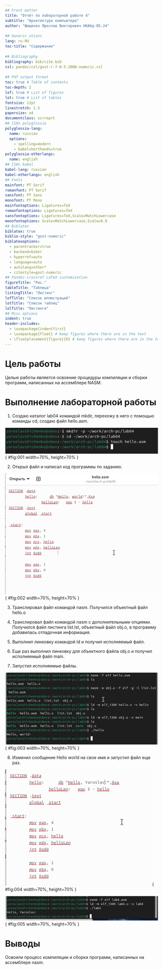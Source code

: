 ```yaml
---
## Front matter
title: "Отчёт по лабораторной работе 4"
subtitle: "Архитектура компьютера"
author: "Шищенко Ярослав Викторович НКАбд-05-24"

## Generic otions
lang: ru-RU
toc-title: "Содержание"

## Bibliography
bibliography: bib/cite.bib
csl: pandoc/csl/gost-r-7-0-5-2008-numeric.csl

## Pdf output format
toc: true # Table of contents
toc-depth: 2
lof: true # List of figures
lot: true # List of tables
fontsize: 12pt
linestretch: 1.5
papersize: a4
documentclass: scrreprt
## I18n polyglossia
polyglossia-lang:
  name: russian
  options:
	- spelling=modern
	- babelshorthands=true
polyglossia-otherlangs:
  name: english
## I18n babel
babel-lang: russian
babel-otherlangs: english
## Fonts
mainfont: PT Serif
romanfont: PT Serif
sansfont: PT Sans
monofont: PT Mono
mainfontoptions: Ligatures=TeX
romanfontoptions: Ligatures=TeX
sansfontoptions: Ligatures=TeX,Scale=MatchLowercase
monofontoptions: Scale=MatchLowercase,Scale=0.9
## Biblatex
biblatex: true
biblio-style: "gost-numeric"
biblatexoptions:
  - parentracker=true
  - backend=biber
  - hyperref=auto
  - language=auto
  - autolang=other*
  - citestyle=gost-numeric
## Pandoc-crossref LaTeX customization
figureTitle: "Рис."
tableTitle: "Таблица"
listingTitle: "Листинг"
lofTitle: "Список иллюстраций"
lotTitle: "Список таблиц"
lolTitle: "Листинги"
## Misc options
indent: true
header-includes:
  - \usepackage{indentfirst}
  - \usepackage{float} # keep figures where there are in the text
  - \floatplacement{figure}{H} # keep figures where there are in the text
---
```


# Цель работы

Целью работы является освоение процедуры компиляции и сборки программ, написанных на ассемблере NASM.

# Выполнение лабораторной работы

1. Создаю каталог lab04 командой mkdir, перехожу в него с помощью команды cd, создаю файл hello.asm.

![Создание каталога и файла](image/01.png){ #fig:001 width=70%, height=70% }

2. Открыл файл и написал код программы по заданию.

![Программа в файле hello.asm](image/02.png){ #fig:002 width=70%, height=70% }

3. Транслировал файл командой nasm. Получился объектный файл hello.o

4. Транслировал файл командой nasm с дополнительными опциями. 
Получился файл листинга list.lst, объектный файл obj.o, в программу добавилась отладочная информация.

5. Выполнил линковку командой ld и получил исполняемый файл.

6. Еще раз выполнил линковку для объектного файла obj.o и получил исполняемый файл main.

7. Запустил исполняемые файлы.

![Трансляция, линковка и запуск программы](image/03.png){ #fig:003 width=70%, height=70% }

8. Изменил сообщение Hello world на свое имя и запустил файл еще раз.

![Программа в файле lab4.asm](image/04.png){ #fig:004 width=70%, height=70% }

![Сборка и проверка программы lab4.asm](image/05.png){ #fig:005 width=70%, height=70% }

# Выводы

Освоили процесс компиляции и сборки программ, написанных на ассемблере nasm.